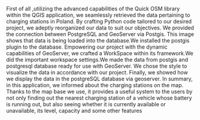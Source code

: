 First of all ,utilizing the advanced capabilities of the Quick OSM library within the QGIS application, we seamlessly retrieved the data pertaining to charging stations in Poland. By crafting Python code tailored to our desired project, we adeptly reorganized our data to suit our objectives. We provided the connection between PostgreSQL and GeoServer via Postgis. This image shows that data is being loaded into the database.We installed the postgis plugin to the database. Empowering our project with the dynamic capabilities of GeoServer, we crafted a WorkSpace within its framework.We did the important workspace settings.We made the data from postgis and postgresql database ready for use with GeoServer. We chose the style to visualize the data in accordance with our project. Finally, we showed how we display the data in the postgreSQL database via geoserver. In summary, in this application, we  informed about the charging stations on the map. Thanks to the map base we use, it provides a useful system to the users by not only finding out the nearest charging station of a vehicle whose battery is running out, but also seeing whether it is currently available or unavailable, its level, capacity and some other features
